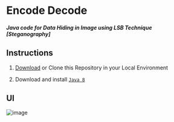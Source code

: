 # Encode Decode

##### Java code for Data Hiding in Image using LSB Technique [Steganography]


## Instructions

1. [Download](https://github.com/neeleshpandey/EncodeDecode/archive/refs/heads/main.zip) or Clone this Repository in your Local Environment

2. Download and install [`Java 8`](https://www.oracle.com/java/technologies/downloads/#java8)

## UI


![image](https://user-images.githubusercontent.com/87470414/233798492-c9fd58b8-9709-41c6-a9e1-7264eda4c4c6.png)


